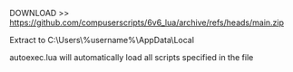 DOWNLOAD >> https://github.com/compuserscripts/6v6_lua/archive/refs/heads/main.zip

Extract to C:\\Users\\%username%\\AppData\\Local

autoexec.lua will automatically load all scripts specified in the file
